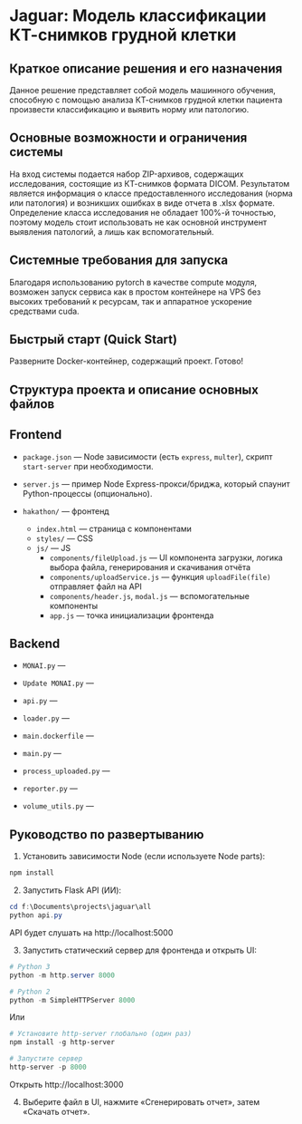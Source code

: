 # Jaguar: Модель классификации КТ-снимков грудной клетки

## Краткое описание решения и его назначения

Данное решение представляет собой модель машинного обучения, способную с помощью анализа КТ-снимков грудной клетки пациента произвести классификацию и выявить норму или патологию.

## Основные возможности и ограничения системы

На вход системы подается набор ZIP-архивов, содержащих исследования, состоящие из КТ-снимков формата DICOM. Результатом является информация о классе предоставленного исследования (норма или патология) и возникших ошибках в виде отчета в .xlsx формате.
Определение класса исследования не обладает 100%-й точностью, поэтому модель стоит использовать не как основной инструмент выявления патологий, а лишь как вспомогательный.

## Системные требования для запуска

Благодаря использованию pytorch в качестве compute модуля, возможен запуск сервиса как в простом контейнере на VPS без высоких требований к ресурсам, так и аппаратное ускорение средствами cuda.


## Быстрый старт (Quick Start)

Разверните Docker-контейнер, содержащий проект. Готово!

## Структура проекта и описание основных файлов

## Frontend

- `package.json` — Node зависимости (есть `express`, `multer`), скрипт `start-server` при необходимости.
- `server.js` — пример Node Express-прокси/бриджа, который спаунит Python-процессы (опционально).

- `hakathon/` — фронтенд
  - `index.html` — страница с компонентами
  - `styles/` — CSS
  - `js/` — JS
    - `components/fileUpload.js` — UI компонента загрузки, логика выбора файла, генерирования и скачивания отчёта
    - `components/uploadService.js` — функция `uploadFile(file)` отправляет файл на API
    - `components/header.js`, `modal.js` — вспомогательные компоненты
    - `app.js` — точка инициализации фронтенда

## Backend

- `MONAI.py` —
	
- `Update MONAI.py` —
	
- `api.py` —
	
- `loader.py` —
	
- `main.dockerfile` —

- `main.py` —

- `process_uploaded.py` —

- `reporter.py` —

- `volume_utils.py` —

## Руководство по развертыванию

1. Установить зависимости Node (если используете Node parts):

```powershell
npm install
```

2. Запустить Flask API (ИИ):

```powershell
cd f:\Documents\projects\jaguar\all
python api.py
```

API будет слушать на http://localhost:5000

3. Запустить статический сервер для фронтенда и открыть UI:

```powershell
# Python 3
python -m http.server 8000

# Python 2
python -m SimpleHTTPServer 8000
```
Или
```powershell
# Установите http-server глобально (один раз)
npm install -g http-server

# Запустите сервер
http-server -p 8000
```

Открыть http://localhost:3000

4. Выберите файл в UI, нажмите «Сгенерировать отчет», затем «Скачать отчет».
